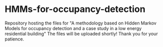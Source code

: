 # HMMs-for-occupancy-detection
Repository hosting the files for "A methodology based on Hidden Markov Models for occupancy detection and a case study in a low energy residential building" 
The files will be uploaded shortly! Thank you for your patience.

